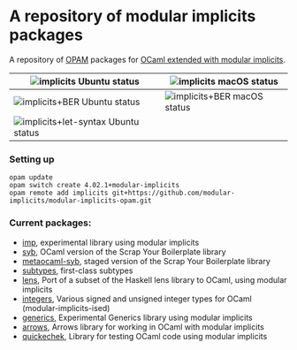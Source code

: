 # A repository of modular implicits packages

A repository of [OPAM][opam] packages for [OCaml extended with modular implicits][ocaml-modular-implicits].

| ![implicits Ubuntu status](https://github.com/modular-implicits/modular-implicits-opam/workflows/Ubuntu-implicits/badge.svg) | ![implicits macOS status](https://github.com/modular-implicits/modular-implicits-opam/workflows/macOS-implicits/badge.svg) |
|---|---|
| ![implicits+BER Ubuntu status](https://github.com/modular-implicits/modular-implicits-opam/workflows/Ubuntu-implicits-ber/badge.svg) | ![implicits+BER macOS status](https://github.com/modular-implicits/modular-implicits-opam/workflows/macOS-implicits-ber/badge.svg) |
| ![implicits+let-syntax Ubuntu status](https://github.com/modular-implicits/modular-implicits-opam/workflows/Ubuntu-implicits-let-syntax/badge.svg) |  |

### Setting up

```
opam update
opam switch create 4.02.1+modular-implicits
opam remote add implicits git+https://github.com/modular-implicits/modular-implicits-opam.git
```

[ocaml-modular-implicits]: https://github.com/ocamllabs/ocaml-modular-implicits
[opam]: https://opam.ocaml.org/


### Current packages:

* [imp](https://github.com/modular-implicits/imp),
  experimental library using modular implicits
* [syb](https://github.com/yallop/ocaml-syb),
  OCaml version of the Scrap Your Boilerplate library
* [metaocaml-syb](https://github.com/yallop/staged-generic-programming),
  staged version of the Scrap Your Boilerplate library
* [subtypes](https://github.com/yallop/subtypes),
  first-class subtypes
* [lens](https://github.com/modular-implicits/lens),
  Port of a subset of the Haskell lens library to OCaml, using modular implicits
* [integers](https://github.com/modular-implicits/ocaml-integers),
  Various signed and unsigned integer types for OCaml (modular-implicits-ised)
* [generics](https://github.com/modular-implicits/generics),
  Experimental Generics library using modular implicits
* [arrows](https://github.com/modular-implicits/arrows),
  Arrows library for working in OCaml with modular implicits
* [quickechek](https://github.com/modular-implicits/arrows),
  Library for testing OCaml code using modular implicits
